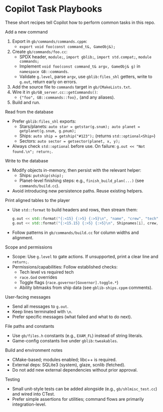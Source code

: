 # Copilot Task Playbooks

These short recipes tell Copilot how to perform common tasks in this repo.

Add a new command
1. Export in `gb/commands/commands.cppm`:
   - `export void foo(const command_t&, GameObj&);`
2. Create `gb/commands/foo.cc`:
   - SPDX header, `module;`, `import gblib;`, `import std.compat;`, `module commands;`
   - Implement `void foo(const command_t& argv, GameObj& g)` in `namespace GB::commands`.
   - Validate `g.level`, parse `argv`, use `gblib:files_shl` getters, write to `g.out`, return early on errors.
3. Add the source file to `commands` target in `gb/CMakeLists.txt`.
4. Wire it in `gb/GB_server.cc::getCommands()`:
   - `{"foo", GB::commands::foo},` (and any aliases).
5. Build and run.

Read from the database
- Prefer `gblib:files_shl` exports:
  - Stars/planets: `auto star = getstar(g.snum); auto planet = getplanet(g.snum, g.pnum);`
  - Ships: `auto ship = getship("#123");` (returns `std::optional<Ship>`)
  - Sectors: `auto sector = getsector(planet, x, y);`
- Always check `std::optional` before use. On failure: `g.out << "Not found.\n"; return;`.

Write to the database
- Modify objects in-memory, then persist with the relevant helper:
  - Ships: `putship(ship);`
  - Planet-level finishing steps: e.g., `finish_build_plan(...)` (see `commands/build.cc`).
- Avoid introducing new persistence paths. Reuse existing helpers.

Print aligned tables to the player
- Use `std::format` to build headers and rows, then stream them:
  ```c++
  g.out << std::format("{:<15} {:>5} {:>5}\n", "name", "crew", "tech");
  g.out << std::format("{:<15.15} {:>5} {:>5}\n", Shipnames[i], crew, tech);
  ```
- Follow patterns in `gb/commands/build.cc` for column widths and alignment.

Scope and permissions
- Scope: Use `g.level` to gate actions. If unsupported, print a clear line and `return;`.
- Permissions/capabilities: Follow established checks:
  - Tech level vs required tech
  - `race.God` overrides
  - Toggle flags (`race.governor[Governor].toggle.*`)
  - Ability bitmasks from ship data (see `gblib-ships.cppm` comments).

User-facing messages
- Send all messages to `g.out`.
- Keep lines terminated with `\n`.
- Prefer specific messages (what failed and what to do next).

File paths and constants
- Use `gb/files.h` constants (e.g., `EXAM_FL`) instead of string literals.
- Game-config constants live under `gblib:tweakables`.

Build and environment notes
- CMake-based; modules enabled; libc++ is required.
- External deps: SQLite3 (system), glaze, scnlib (fetched).
- Do not add new external dependencies without prior approval.

Testing
- Small unit-style tests can be added alongside (e.g., `gb/shlmisc_test.cc`) and wired into CTest.
- Prefer simple assertions for utilities; command flows are primarily integration-level.